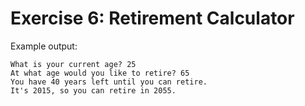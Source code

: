 # Exercise 6: Retirement Calculator

Example output:

```
What is your current age? 25
At what age would you like to retire? 65
You have 40 years left until you can retire.
It's 2015, so you can retire in 2055.
```
